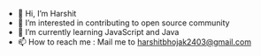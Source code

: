 - 👋 Hi, I’m Harshit
- 👀 I’m interested in contributing to open source community
- 🌱 I’m currently learning JavaScript and Java
- 📫 How to reach me : Mail me to harshitbhojak2403@gmail.com

<!---
harshit2403/harshit2403 is a ✨ special ✨ repository because its `README.md` (this file) appears on your GitHub profile.
You can click the Preview link to take a look at your changes.
--->
